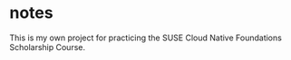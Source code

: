 # notes
This is my own project for practicing the SUSE Cloud Native Foundations Scholarship Course.
